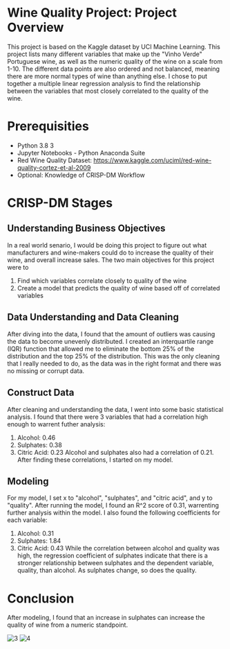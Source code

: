 # Wine Quality Project: Project Overview
This project is based on the Kaggle dataset by UCI Machine Learning. This project lists many different variables that make up the "Vinho Verde" Portuguese wine, as well as the numeric quality of the wine on a scale from 1-10. The different data points are also ordered and not balanced, meaning there are more normal types of wine than anything else. I chose to put together a multiple linear regression analysis to find the relationship between the variables that most closely correlated to the quality of the wine.

# Prerequisities 
* Python 3.8 3 
* Jupyter Notebooks - Python Anaconda Suite 
* Red Wine Quality Dataset: https://www.kaggle.com/uciml/red-wine-quality-cortez-et-al-2009
* Optional: Knowledge of CRISP-DM Workflow

# CRISP-DM Stages 
## Understanding Business Objectives
In a real world senario, I would be doing this project to figure out what manufacturers and wine-makers could do to increase the quality of their wine, and overall increase sales. The two main objectives for this project were to 
1. Find which variables correlate closely to quality of the wine 
2. Create a model that predicts the quality of wine based off of correlated variables 

## Data Understanding and Data Cleaning
After diving into the data, I found that the amount of outliers was causing the data to become unevenly distributed. I created an interquartile range (IQR) function that allowed me to eliminate the bottom 25% of the distribution and the top 25% of the distribution. This was the only cleaning that I really needed to do, as the data was in the right format and there was no missing or corrupt data.

## Construct Data 
After cleaning and understanding the data, I went into some basic statistical analysis. I found that there were 3 variables that had a correlation high enough to warrent futher analysis:
1. Alcohol: 0.46 
2. Sulphates: 0.38 
3. Citric Acid: 0.23 
Alcohol and sulphates also had a correlation of 0.21. After finding these correlations, I started on my model.

## Modeling
For my model, I set x to "alcohol", "sulphates", and "citric acid", and y to "quality". After running the model, I found an R^2 score of 0.31, warrenting further analysis within the model. I also found the following coefficients for each variable: 
1. Alcohol: 0.31 
2. Sulphates: 1.84 
3. Citric Acid: 0.43 
While the correlation between alcohol and quality was high, the regression coefficient of sulphates indicate that there is a stronger relationship between sulphates and the dependent variable, quality, than alcohol. As sulphates change, so does the quality. 

# Conclusion 
After modeling, I found that an increase in sulphates can increase the quality of wine from a numeric standpoint.

![3](https://user-images.githubusercontent.com/65836934/85966416-566d1600-b985-11ea-800e-33e248c41a6d.png) ![4](https://user-images.githubusercontent.com/65836934/85966481-89afa500-b985-11ea-90c5-d87dd07ad96e.png)

